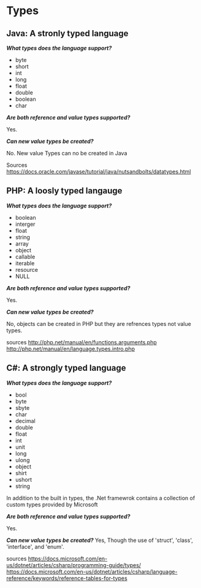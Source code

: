 # Types
## Java: A stronly typed language

***What types does the language support?***
- byte
- short
- int
- long
- float
- double
- boolean
- char

***Are both reference and value types supported?***

Yes. 

***Can new value types be created?***

No. New value Types can no be created in Java



Sources https://docs.oracle.com/javase/tutorial/java/nutsandbolts/datatypes.html

## PHP: A loosly typed langauge 
***What types does the language support?***
- boolean
- interger
- float
- string
- array
- object
- callable
- iterable
- resource
- NULL

***Are both reference and value types supported?***

Yes.

***Can new value types be created?***

No, objects can be created in PHP but they are refrences types not value types.



sources http://php.net/manual/en/functions.arguments.php
http://php.net/manual/en/language.types.intro.php

## C#: A strongly typed language 

***What types does the language support?***
- bool
- byte
- sbyte
- char
- decimal
- double
- float
- int
- unit
- long
- ulong
- object
- shirt
- ushort
- string 

In addition to the built in types, the .Net framewrok contains a collection of custom types provided by Microsoft

***Are both reference and value types supported?***

Yes. 

***Can new value types be created?***
  Yes, Though the use of 'struct', 'class', 'interface', and 'enum'.
  
  
  
sources https://docs.microsoft.com/en-us/dotnet/articles/csharp/programming-guide/types/
https://docs.microsoft.com/en-us/dotnet/articles/csharp/language-reference/keywords/reference-tables-for-types

